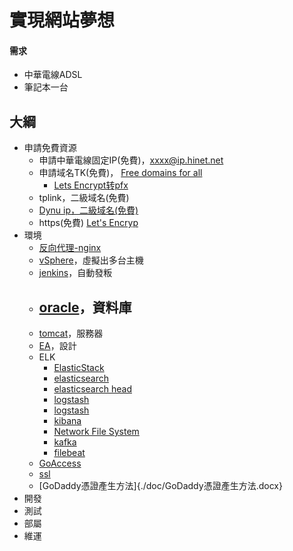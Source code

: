 # 實現網站夢想

#### 需求
- 中華電線ADSL
- 筆記本一台

## 大綱
- 申請免費資源
  - 申請中華電線固定IP(免費)，xxxx@ip.hinet.net
  - 申請域名TK(免費)， [Free domains for all](https://github.com/yudady/note-book/blob/master/backend/%E5%9F%9F%E5%90%8D/%E5%85%8D%E8%B4%B9%E5%9F%9F%E5%90%8D%E7%94%B3%E8%AF%B7.TK.md)
    - [Lets Encrypt转pfx](https://github.com/yudady/note-book/blob/master/backend/%E8%AF%81%E4%B9%A6/Lets%20Encrypt%E8%BD%ACpfx.md)
  - tplink，二級域名(免費)
  - [Dynu ip，二級域名(免費)](https://www.dynu.com/ControlPanel)
  - https(免費) [Let's Encryp](https://github.com/yudady/note-book/blob/master/os/%E7%94%B3%E8%AB%8B%E2%80%8B%E2%80%8B%20Let's%20Encrypt%20%E5%85%8D%E8%B2%BB%E2%80%8B%20SSL%20%E2%80%8B%E2%80%8B%E6%86%91%E8%AD%89%E6%96%BC%E2%80%8B%E5%9C%A8%20NGINX%E2%80%8B%20%E4%BC%BA%E6%9C%8D%E5%99%A8%E4%B8%8A%E9%85%8D%E7%BD%AE%E5%92%8C%E2%80%8B%E8%87%AA%E5%8B%95%E6%9B%B4%E6%96%B0%E6%95%99%E5%AD%B8.pdf)
- 環境
  - [反向代理-nginx](https://github.com/yudady/note-book/blob/master/os/%E6%88%91%E7%9A%84%E7%B6%B2%E8%B7%AF%E6%9E%B6%E8%A8%AD.md)
  - [vSphere](./doc/vSphere.docx)，虛擬出多台主機
  - [jenkins](./doc/Centos7.jenkins設定.doc)，自動發粄
  - [oracle](./doc/Centos7.oracle設定.doc)，資料庫
    - 
  - [tomcat](./doc/Centos7.tomcat8設定.doc)，服務器
  - [EA](./doc/EA.reverse.engineering.docx)，設計
  - ELK
    - [ElasticStack](./doc/ElasticStack.docx)
    - [elasticsearch](./doc/elasticsearch.docx)
    - [elasticsearch head](./doc.elasticsearch.head.docx)
    - [logstash](https://github.com/yudady/note-book/blob/master/%E7%B6%AD%E9%81%8B/ELK/logstash.md)
    - [logstash](./doc/Logstash.docx)
    - [kibana](./doc/kibana.docx)
    - [Network File System](./doc/NetworkFileSystem.docx)
    - [kafka](https://github.com/yudady/note-book/blob/master/%E7%B6%AD%E9%81%8B/ELK/kafka.md)
    - [filebeat](https://github.com/yudady/note-book/blob/master/%E7%B6%AD%E9%81%8B/ELK/filebeat.md)
  - [GoAccess](./doc/GoAccess.docx)
  - [ssl](./doc/tomcat.8.5.ssl.docx)
  - [GoDaddy憑證產生方法]{./doc/GoDaddy憑證產生方法.docx}
- 開發
- 測試
- 部屬
- 維運

